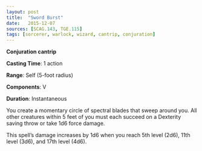 ```yaml
---
layout: post
title:  "Sword Burst"
date:   2015-12-07
sources: [SCAG.143, TGE.115]
tags: [sorcerer, warlock, wizard, cantrip, conjuration]
---
```


**Conjuration cantrip**

**Casting Time**: 1 action

**Range**: Self (5-foot radius)

**Components**: V

**Duration**: Instantaneous

You create a momentary circle of spectral blades that sweep around you. All other creatures within 5 feet of you must each succeed on a Dexterity saving throw or take 1d6 force damage.

This spell’s damage increases by 1d6 when you reach 5th level (2d6), 11th level (3d6), and 17th level (4d6).

